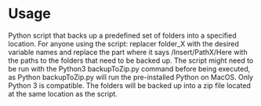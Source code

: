 # Usage
Python script that backs up a predefined set of folders into a specified location. For anyone using the script: replacer folder_X with the desired variable names and replace the part where it says /Insert/PathX/Here with the paths to the folders that need to be backed up. The script might need to be run with the Python3 backupToZip.py command before being executed, as Python backupToZip.py will run the pre-installed Python on MacOS. Only Python 3 is compatible. 
The folders will be backed up into a zip file located at the same location as the script. 
